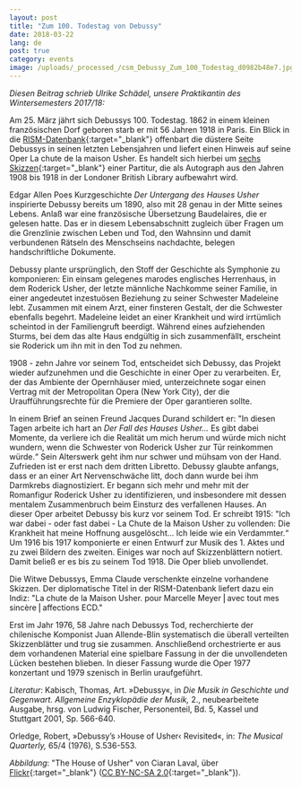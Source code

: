 ```yaml
---
layout: post
title: "Zum 100. Todestag von Debussy"
date: 2018-03-22
lang: de
post: true
category: events
image: /uploads/_processed_/csm_Debussy_Zum_100_Todestag_d0982b48e7.jpg
---
```



_Diesen Beitrag schrieb Ulrike Schädel, unsere Praktikantin des Wintersemesters 2017/18:_

Am 25. März jährt sich Debussys 100. Todestag. 1862 in einem kleinen französischen Dorf geboren starb er mit 56 Jahren 1918 in Paris. Ein Blick in die [RISM-Datenbank](https://opac.rism.info/search?View=rism&author=debussy){:target="_blank"} offenbart die düstere Seite Debussys in seinen letzten Lebensjahren und liefert einen Hinweis auf seine Oper La chute de la maison Usher. Es handelt sich hierbei um [sechs Skizzen](https://opac.rism.info/search?id=806250140){:target="_blank"} einer Partitur, die als Autograph aus den Jahren 1908 bis 1918 in der Londoner British Library aufbewahrt wird.

Edgar Allen Poes Kurzgeschichte _Der Untergang des Hauses Usher_ inspirierte Debussy bereits um 1890, also mit 28 genau in der Mitte seines Lebens. Anlaß war eine französische Übersetzung Baudelaires, die er gelesen hatte. Das er in diesem Lebensabschnitt zugleich über Fragen um die Grenzlinie zwischen Leben und Tod, den Wahnsinn und damit verbundenen Rätseln des Menschseins nachdachte, belegen handschriftliche Dokumente.

Debussy plante ursprünglich, den Stoff der Geschichte als Symphonie zu komponieren: Ein einsam gelegenes marodes englisches Herrenhaus, in dem Roderick Usher, der letzte männliche Nachkomme seiner Familie, in einer angedeutet inzestuösen Beziehung zu seiner Schwester Madeleine lebt. Zusammen mit einem Arzt, einer finsteren Gestalt, der die Schwester ebenfalls begehrt. Madeleine leidet an einer Krankheit und wird irrtümlich scheintod in der Familiengruft beerdigt. Während eines aufziehenden Sturms, bei dem das alte Haus endgültig in sich zusammenfällt, erscheint sie Roderick um ihn mit in den Tod zu nehmen.

1908 - zehn Jahre vor seinem Tod, entscheidet sich Debussy, das Projekt wieder aufzunehmen und die Geschichte in einer Oper zu verarbeiten. Er, der das Ambiente der Opernhäuser mied, unterzeichnete sogar einen Vertrag mit der Metropolitan Opera (New York City), der die Uraufführungsrechte für die Premiere der Oper garantieren sollte.

In einem Brief an seinen Freund Jacques Durand schildert er: "In diesen Tagen arbeite ich hart an _Der Fall des Hauses Usher…_ Es gibt dabei Momente, da verliere ich die Realität um mich herum und würde mich nicht wundern, wenn die Schwester von Roderick Usher zur Tür reinkommen würde.“ Sein Alterswerk geht ihm nur schwer und mühsam von der Hand. Zufrieden ist er erst nach dem dritten Libretto. Debussy glaubte anfangs, dass er an einer Art Nervenschwäche litt, doch dann wurde bei ihm Darmkrebs diagnostiziert. Er begann sich mehr und mehr mit der Romanfigur Roderick Usher zu identifizieren, und insbesondere mit dessen mentalem Zusammenbruch beim Einsturz des verfallenen Hauses. An dieser Oper arbeitet Debussy bis kurz vor seinem Tod. Er schreibt 1915: "Ich war dabei - oder fast dabei - La Chute de la Maison Usher zu vollenden: Die Krankheit hat meine Hoffnung ausgelöscht... Ich leide wie ein Verdammter.“ Um 1916 bis 1917 komponierte er einen Entwurf zur Musik des 1. Aktes und zu zwei Bildern des zweiten. Einiges war noch auf Skizzenblättern notiert. Damit beließ er es bis zu seinem Tod 1918. Die Oper blieb unvollendet.

Die Witwe Debussys, Emma Claude verschenkte einzelne vorhandene Skizzen. Der diplomatische Titel in der RISM-Datenbank liefert dazu ein Indiz: "La chute de la Maison Usher. pour Marcelle Meyer ⎜avec tout mes sincère ⎜affections ECD."

Erst im Jahr 1976, 58 Jahre nach Debussys Tod, recherchierte der chilenische Komponist Juan Allende-Blin systematisch die überall verteilten Skizzenblätter und trug sie zusammen. Anschließend orchestrierte er aus dem vorhandenen Material eine spielbare Fassung in der die unvollendeten Lücken bestehen blieben. In dieser Fassung wurde die Oper 1977 konzertant und 1979 szenisch in Berlin uraufgeführt.



_Literatur_:
Kabisch, Thomas, Art. »Debussy«, in _Die Musik in Geschichte und Gegenwart. Allgemeine Enzyklopädie der Musik,_ 2., neubearbeitete Ausgabe, hrsg. von Ludwig Fischer, Personenteil, Bd. 5, Kassel und Stuttgart 2001, Sp. 566-640.

Orledge, Robert, »Debussy’s ›House of Usher‹ Revisited«, in: _The Musical Quarterly,_ 65/4 (1976), S.536-553.



_Abbildung_: "The House of Usher" von Ciaran Laval, über [Flickr](https://www.flickr.com/photos/ciaran_laval/19019843280/){:target="_blank"} ([CC BY-NC-SA 2.0](https://creativecommons.org/licenses/by-nc-sa/2.0/){:target="_blank"}).



<script type="text/javascript">var switchTo5x=true;</script><script type="text/javascript" src="http://w.sharethis.com/button/buttons.js"></script><script type="text/javascript">stLight.options({publisher: "9b601438-1ce1-49d8-bfd7-9cff5df54c17", doNotHash: false, doNotCopy: false, hashAddressBar: false});</script>